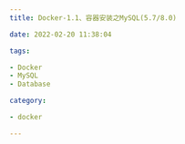```yaml
---
title: Docker-1.1、容器安装之MySQL(5.7/8.0)

date: 2022-02-20 11:38:04

tags:

- Docker
- MySQL
- Database

category:

- docker

---
```

